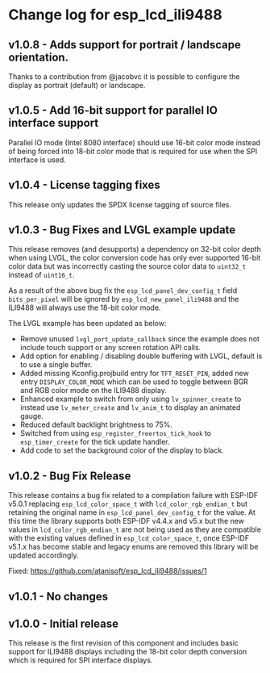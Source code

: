 # Change log for esp_lcd_ili9488

## v1.0.8 - Adds support for portrait / landscape orientation.

Thanks to a contribution from @jacobvc it is possible to configure the
display as portrait (default) or landscape.

## v1.0.5 - Add 16-bit support for parallel IO interface support

Parallel IO mode (Intel 8080 interface) should use 16-bit color mode instead
of being forced into 18-bit color mode that is required for use when the SPI
interface is used.

## v1.0.4 - License tagging fixes

This release only updates the SPDX license tagging of source files.

## v1.0.3 - Bug Fixes and LVGL example update

This release removes (and desupports) a dependency on 32-bit color depth when
using LVGL, the color conversion code has only ever supported 16-bit color data
but was incorrectly casting the source color data to `uint32_t` instead of
`uint16_t`.

As a result of the above bug fix the `esp_lcd_panel_dev_config_t` field
`bits_per_pixel` will be ignored by `esp_lcd_new_panel_ili9488` and the ILI9488
will always use the 18-bit color mode.

The LVGL example has been updated as below:

* Remove unused `lvgl_port_update_callback` since the example does not include
touch support or any screen rotation API calls.
* Add option for enabling / disabling double buffering with LVGL, default is to
use a single buffer.
* Added missing Kconfig.projbuild entry for `TFT_RESET_PIN`, added new entry
`DISPLAY_COLOR_MODE` which can be used to toggle between BGR and RGB color mode
on the ILI9488 display.
* Enhanced example to switch from only using `lv_spinner_create` to instead use
`lv_meter_create` and `lv_anim_t` to display an animated gauge.
* Reduced default backlight brightness to 75%.
* Switched from using `esp_register_freertos_tick_hook` to `esp_timer_create`
for the tick update handler.
* Add code to set the background color of the display to black.

## v1.0.2 - Bug Fix Release

This release contains a bug fix related to a compilation failure with ESP-IDF
v5.0.1 replacing `esp_lcd_color_space_t` with `lcd_color_rgb_endian_t` but
retaining the original name in `esp_lcd_panel_dev_config_t` for the value. At
this time the library supports both ESP-IDF v4.4.x and v5.x but the new values
in `lcd_color_rgb_endian_t` are not being used as they are compatible with the
existing values defined in `esp_lcd_color_space_t`, once ESP-IDF v5.1.x has
become stable and legacy enums are removed this library will be updated accordingly.

Fixed: https://github.com/atanisoft/esp_lcd_ili9488/issues/1

## v1.0.1 - No changes

## v1.0.0 - Initial release

This release is the first revision of this component and includes basic support
for ILI9488 displays including the 18-bit color depth conversion which is
required for SPI interface displays.